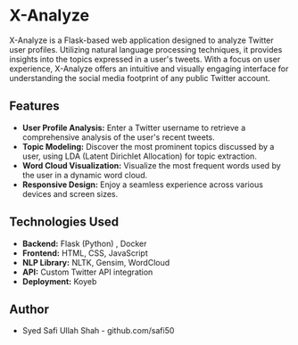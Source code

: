 # X-Analyze


X-Analyze is a Flask-based web application designed to analyze Twitter user profiles. Utilizing natural language processing techniques, it provides insights into the topics expressed in a user's tweets. With a focus on user experience, X-Analyze offers an intuitive and visually engaging interface for understanding the social media footprint of any public Twitter account.

## Features
- **User Profile Analysis:** Enter a Twitter username to retrieve a comprehensive analysis of the user's recent tweets.
- **Topic Modeling:** Discover the most prominent topics discussed by a user, using LDA (Latent Dirichlet Allocation) for topic extraction.
- **Word Cloud Visualization:** Visualize the most frequent words used by the user in a dynamic word cloud.
- **Responsive Design:** Enjoy a seamless experience across various devices and screen sizes.

## Technologies Used
- **Backend:** Flask (Python) , Docker
- **Frontend:** HTML, CSS, JavaScript
- **NLP Library:** NLTK, Gensim, WordCloud
- **API:** Custom Twitter API integration
- **Deployment:** Koyeb

## Author
- Syed Safi Ullah Shah - github.com/safi50
